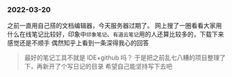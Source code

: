 ### 2022-03-20
之前一直用自己搭的文档编辑器，今天服务器过期了。
网上搜了一圈看看大家用什么在线笔记比较好，印象中`印象笔记`、`有道云笔记`用的人还算比较多的，下载下来感觉还是不顺手
偶然知乎上看到一条深得我心的回答
> 最好的笔记工具不就是 IDE+github 吗？
于是把之前乱七八糟的项目整理了下，再新开了个写日记的目录
希望自己能坚持写下去吧